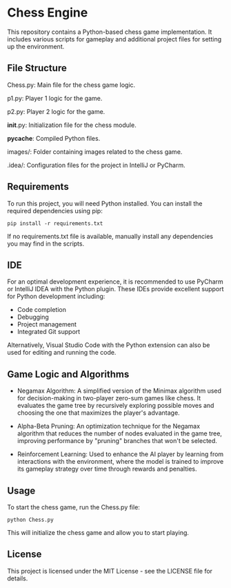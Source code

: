 # Chess Engine

This repository contains a Python-based chess game implementation. It includes various scripts for gameplay and additional project files for setting up the environment.

## File Structure

Chess.py: Main file for the chess game logic.

p1.py: Player 1 logic for the game.

p2.py: Player 2 logic for the game.

__init__.py: Initialization file for the chess module.

__pycache__: Compiled Python files.

images/: Folder containing images related to the chess game.

.idea/: Configuration files for the project in IntelliJ or PyCharm.

## Requirements

To run this project, you will need Python installed. You can install the required dependencies using pip:

`pip install -r requirements.txt`

If no requirements.txt file is available, manually install any dependencies you may find in the scripts.

## IDE

For an optimal development experience, it is recommended to use PyCharm or IntelliJ IDEA with the Python plugin. These IDEs provide excellent support for Python development including:

- Code completion
- Debugging
- Project management
- Integrated Git support

Alternatively, Visual Studio Code with the Python extension can also be used for editing and running the code.

## Game Logic and Algorithms

- Negamax Algorithm: A simplified version of the Minimax algorithm used for decision-making in two-player zero-sum games like chess. It evaluates the game tree by recursively exploring possible moves and choosing the one that maximizes the player's advantage.

- Alpha-Beta Pruning: An optimization technique for the Negamax algorithm that reduces the number of nodes evaluated in the game tree, improving performance by "pruning" branches that won't be selected.

- Reinforcement Learning: Used to enhance the AI player by learning from interactions with the environment, where the model is trained to improve its gameplay strategy over time through rewards and penalties.

## Usage

To start the chess game, run the Chess.py file:

`python Chess.py`

This will initialize the chess game and allow you to start playing.

## License

This project is licensed under the MIT License - see the LICENSE file for details.

